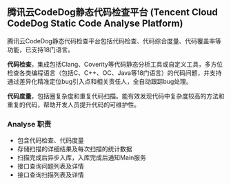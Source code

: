 ## 腾讯云CodeDog静态代码检查平台 (Tencent Cloud CodeDog Static Code Analyse Platform)

腾讯云CodeDog静态代码检查平台包括代码检查、代码综合度量、代码覆盖率等功能，已支持18门语言。

**代码检查**，集成包括Clang、Coverity等代码静态分析工具或自定义工具，多方位检查各类编程语言（包括C、C++、OC、Java等18门语言）的代码问题，并支持通过差异化精准定位bug引入点和相关责任人，全自动跟踪bug处理。

**代码度量**，包括圈复杂度和重复代码扫描。能有效发现代码中复杂度较高的方法和重复的代码，帮助开发人员提升代码的可维护性。

### Analyse 职责

* 包含代码检查、代码度量 
* 存储扫描的详细结果及每次扫描的统计数据
* 扫描完成后异步入库，入库完成后通知Main服务
* 接口查询问题列表及详情
* 接口查询扫描列表及详情

